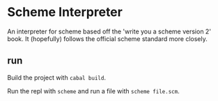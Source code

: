 # Scheme Interpreter

An interpreter for scheme based off the 'write you a scheme version 2' book.
It (hopefully) follows the official scheme standard more closely.

## run

Build the project with `cabal build`.

Run the repl with `scheme` and run a file with `scheme file.scm`.
